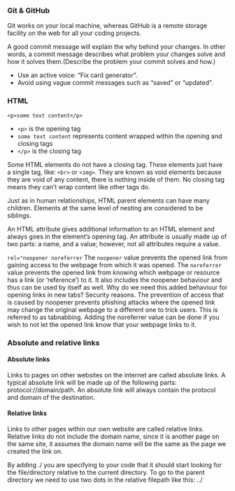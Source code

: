 ### Git & GitHub

Git works on your local machine, whereas GitHub is a remote storage facility on the web for all your coding projects. 

A good commit message will explain the why behind your changes. In other words, a commit message describes what problem your changes solve and how it solves them.(Describe the problem your commit solves and how.)

- Use an active voice: “Fix card generator”.
- Avoid using vague commit messages such as “saved” or “updated”.

### HTML

`<p>some text content</p>`
- `<p>` is the opening tag
- `some text content` represents content wrapped within the opening and closing tags
- `</p>` is the closing tag

Some HTML elements do not have a closing tag. These elements just have a single tag, like: `<br>` or `<img>`. They are known as void elements because they are void of any content, there is nothing inside of them. No closing tag means they can’t wrap content like other tags do.

Just as in human relationships, HTML parent elements can have many children. Elements at the same level of nesting are considered to be siblings.

An HTML attribute gives additional information to an HTML element and always goes in the element’s opening tag. An attribute is usually made up of two parts: a name, and a value; however, not all attributes require a value. 

`rel="noopener noreferrer`
The `noopener` value prevents the opened link from gaining access to the webpage from which it was opened. The `noreferrer` value prevents the opened link from knowing which webpage or resource has a link (or ‘reference’) to it. It also includes the noopener behaviour and thus can be used by itself as well. Why do we need this added behaviour for opening links in new tabs? Security reasons. The prevention of access that is caused by noopener prevents phishing attacks where the opened link may change the original webpage to a different one to trick users. This is referred to as tabnabbing. Adding the noreferrer value can be done if you wish to not let the opened link know that your webpage links to it.

### Absolute and relative links

#### Absolute links
Links to pages on other websites on the internet are called absolute links. A typical absolute link will be made up of the following parts: protocol://domain/path. An absolute link will always contain the protocol and domain of the destination.

#### Relative links
Links to other pages within our own website are called relative links. Relative links do not include the domain name, since it is another page on the same site, it assumes the domain name will be the same as the page we created the link on.

By adding ./ you are specifying to your code that it should start looking for the file/directory relative to the current directory. To go to the parent directory we need to use two dots in the relative filepath like this: ../